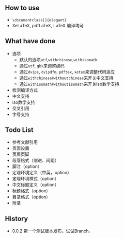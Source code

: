 ## How to use
* `\documentclass[]{elegant}`
* XeLaTeX, pdfLaTeX, LaTeX 编译均可

## What have done
* 选项
    * 默认的选项`utf`,`withchinese`,`withisomath`
    * 通过`utf`, `gbk`来调整编码
    * 通过`dvips`, `dvipdfm`, `pdftex`, `xetex`来调整代码适应
    * 通过`withchinese`/`withoutchinese`来开关中文支持
    * 通过`withisomath`/`withoutisomath`来开关iso数学支持
* 检测编译方式
* 中文支持
* iso数学支持
* 交叉引用
* 字号支持

## Todo List
* 参考文献引用
* 页面设置
* 页眉页脚
* 段落格式（缩进、间距）
* 脚注（option）
* 定理环境定义（中英，option）
* 定理环境样式（option）
* 中文标题定义（option）
* 标题格式（option）
* 目录格式（option）
* 附录

## History
* 0.0.2 第一个测试版本发布。试试Branch。
